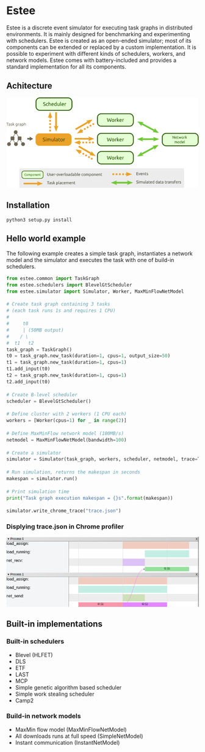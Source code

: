 # Estee

Estee is a discrete event simulator for executing task graphs in distributed
environments. It is mainly designed for benchmarking and experimenting with
schedulers. Estee is created as an open-ended simulator; most of its
components can be extended or replaced by a custom implementation. It is
possible to experiment with different kinds of schedulers, workers, and network
models. Estee comes with battery-included and provides a standard
implementation for all its components.

## Achitecture

<img src="docs/arch.png">

## Installation

```
python3 setup.py install
```

## Hello world example

The following example creates a simple task graph, instantiates a network model
and the simulator and executes the task with one of build-in schedulers.

```python
from estee.common import TaskGraph
from estee.schedulers import BlevelGtScheduler
from estee.simulator import Simulator, Worker, MaxMinFlowNetModel

# Create task graph containing 3 tasks
# (each task runs 1s and requires 1 CPU)
#
#     t0
#     | (50MB output)
#    / \
#  t1   t2
task_graph = TaskGraph()
t0 = task_graph.new_task(duration=1, cpus=1, output_size=50)
t1 = task_graph.new_task(duration=1, cpus=1)
t1.add_input(t0)
t2 = task_graph.new_task(duration=1, cpus=1)
t2.add_input(t0)

# Create B-level scheduler
scheduler = BlevelGtScheduler()

# Define cluster with 2 workers (1 CPU each)
workers = [Worker(cpus=1) for _ in range(2)]

# Define MaxMinFlow network model (100MB/s)
netmodel = MaxMinFlowNetModel(bandwidth=100)

# Create a simulator
simulator = Simulator(task_graph, workers, scheduler, netmodel, trace=True)

# Run simulation, returns the makespan in seconds
makespan = simulator.run()

# Print simulation time
print("Task graph execution makespan = {}s".format(makespan))

simulator.write_chrome_trace("trace.json")
```

### Displying trace.json in Chrome profiler

<img src="docs/trace.png">

## Built-in implementations

### Built-in schedulers

 * Blevel (HLFET)
 * DLS
 * ETF
 * LAST
 * MCP
 * Simple genetic algorithm based scheduler
 * Simple work stealing scheduler
 * Camp2

### Build-in network models

  * MaxMin flow model (MaxMinFlowNetModel)
  * All downloads runs at full speed (SimpleNetModel)
  * Instant communication (InstantNetModel)